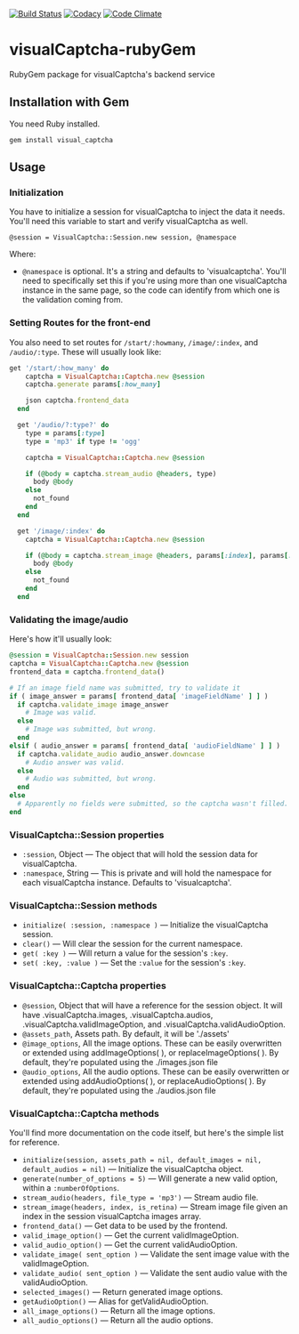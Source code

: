 [![Build Status](https://travis-ci.org/emotionLoop/visualCaptcha-rubyGem.svg?flat=true&branch=master)](https://travis-ci.org/emotionLoop/visualCaptcha-rubyGem)
[![Codacy](https://www.codacy.com/project/badge/4d1f731df8ea4dfe99b51032f92fc371)](https://www.codacy.com/app/bruno-bernardino/visualCaptcha-rubyGem)
[![Code Climate](https://codeclimate.com/github/emotionLoop/visualCaptcha-rubyGem/badges/gpa.svg)](https://codeclimate.com/github/emotionLoop/visualCaptcha-rubyGem)

# visualCaptcha-rubyGem

RubyGem package for visualCaptcha's backend service


## Installation with Gem

You need Ruby installed.
```
gem install visual_captcha
```


## Usage

### Initialization

You have to initialize a session for visualCaptcha to inject the data it needs. You'll need this variable to start and verify visualCaptcha as well.

```
@session = VisualCaptcha::Session.new session, @namespace
```
Where:

- `@namespace` is optional. It's a string and defaults to 'visualcaptcha'. You'll need to specifically set this if you're using more than one visualCaptcha instance in the same page, so the code can identify from which one is the validation coming from.


### Setting Routes for the front-end

You also need to set routes for `/start/:howmany`, `/image/:index`, and `/audio/:type`. These will usually look like:

```ruby
get '/start/:how_many' do
    captcha = VisualCaptcha::Captcha.new @session
    captcha.generate params[:how_many]

    json captcha.frontend_data
  end

  get '/audio/?:type?' do
    type = params[:type]
    type = 'mp3' if type != 'ogg'

    captcha = VisualCaptcha::Captcha.new @session

    if (@body = captcha.stream_audio @headers, type)
      body @body
    else
      not_found
    end
  end

  get '/image/:index' do
    captcha = VisualCaptcha::Captcha.new @session

    if (@body = captcha.stream_image @headers, params[:index], params[:retina])
      body @body
    else
      not_found
    end
  end
```

### Validating the image/audio

Here's how it'll usually look:

```ruby
@session = VisualCaptcha::Session.new session
captcha = VisualCaptcha::Captcha.new @session
frontend_data = captcha.frontend_data()

# If an image field name was submitted, try to validate it
if ( image_answer = params[ frontend_data[ 'imageFieldName' ] ] )
  if captcha.validate_image image_answer
    # Image was valid.
  else
    # Image was submitted, but wrong.
  end
elsif ( audio_answer = params[ frontend_data[ 'audioFieldName' ] ] )
  if captcha.validate_audio audio_answer.downcase
    # Audio answer was valid.
  else
    # Audio was submitted, but wrong.
  end
else
  # Apparently no fields were submitted, so the captcha wasn't filled.
end
```

### VisualCaptcha::Session properties

- `:session`, Object — The object that will hold the session data for visualCaptcha.
- `:namespace`, String — This is private and will hold the namespace for each visualCaptcha instance. Defaults to 'visualcaptcha'.

### VisualCaptcha::Session methods

- `initialize( :session, :namespace )` — Initialize the visualCaptcha session.
- `clear()` — Will clear the session for the current namespace.
- `get( :key )` — Will return a value for the session's `:key`.
- `set( :key, :value )` — Set the `:value` for the session's `:key`.


### VisualCaptcha::Captcha properties

- `@session`, Object that will have a reference for the session object.
  It will have .visualCaptcha.images, .visualCaptcha.audios, .visualCaptcha.validImageOption, and .visualCaptcha.validAudioOption.
- `@assets_path`, Assets path. By default, it will be './assets'
- `@image_options`, All the image options.
  These can be easily overwritten or extended using addImageOptions( <Array> ), or replaceImageOptions( <Array> ). By default, they're populated using the ./images.json file
- `@audio_options`, All the audio options.
  These can be easily overwritten or extended using addAudioOptions( <Array> ), or replaceAudioOptions( <Array> ). By default, they're populated using the ./audios.json file

### VisualCaptcha::Captcha methods

You'll find more documentation on the code itself, but here's the simple list for reference.

- `initialize(session, assets_path = nil, default_images = nil, default_audios = nil)` — Initialize the visualCaptcha object.
- `generate(number_of_options = 5)` — Will generate a new valid option, within a `:numberOfOptions`.
- `stream_audio(headers, file_type = 'mp3')` — Stream audio file.
- `stream_image(headers, index, is_retina)` — Stream image file given an index in the session visualCaptcha images array.
- `frontend_data()` — Get data to be used by the frontend.
- `valid_image_option()` — Get the current validImageOption.
- `valid_audio_option()` — Get the current validAudioOption.
- `validate_image( sent_option )` — Validate the sent image value with the validImageOption.
- `validate_audio( sent_option )` — Validate the sent audio value with the validAudioOption.
- `selected_images()` — Return generated image options.
- `getAudioOption()` — Alias for getValidAudioOption.
- `all_image_options()` — Return all the image options.
- `all_audio_options()` — Return all the audio options.
